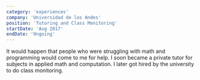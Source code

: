 ```yaml
---
category: 'experiences'
company: 'Universidad de los Andes'
position: 'Tutoring and Class Monitoring'
startDate: 'Aug 2017'
endDate: 'Ongoing'
---
```


It would happen that people who were struggling with math and programming would come to me for help. I soon became a private tutor for subjects in applied math and computation. I later got hired by the university to do class monitoring.
